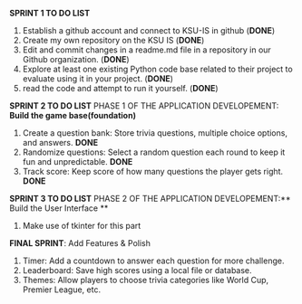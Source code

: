 **SPRINT 1 TO DO LIST**
1. Establish a github account and connect to KSU-IS in github (**DONE**)
2. Create my own repository on the KSU IS (**DONE**)
3. Edit and commit changes in a readme.md file in a repository in our Github organization. (**DONE**)
4. Explore at least one existing Python code base related to their project to evaluate using it in your project. (**DONE**)
5. read the code and attempt to run it yourself. (**DONE**)

**SPRINT 2 TO DO LIST**
PHASE 1 OF THE APPLICATION DEVELOPEMENT: **Build the game base(foundation)**
1) Create a question bank: Store trivia questions, multiple choice options, and answers. **DONE**
2) Randomize questions: Select a random question each round to keep it fun and unpredictable. **DONE**
3) Track score: Keep score of how many questions the player gets right. **DONE**

**SPRINT 3 TO DO LIST**
PHASE 2 OF THE APPLICATION DEVELOPEMENT:** Build the User Interface **
1) Make use of tkinter for this part

**FINAL SPRINT**: Add Features & Polish
1) Timer: Add a countdown to answer each question for more challenge.
2) Leaderboard: Save high scores using a local file or database.
3) Themes: Allow players to choose trivia categories like World Cup, Premier League, etc.

